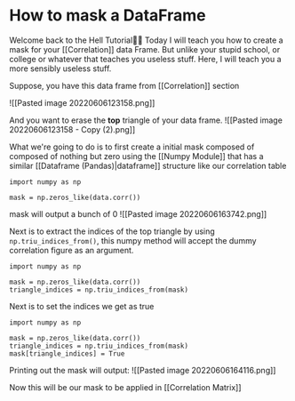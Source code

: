 # How to mask a DataFrame
Welcome back to the Hell Tutorial🙂💖
Today I will teach you how to create a mask for your [[Correlation]] data Frame.
But unlike your stupid school, or college or whatever that teaches you useless stuff.
Here, I will teach you a more sensibly useless stuff.


Suppose, you have this data frame from [[Correlation]] section

![[Pasted image 20220606123158.png]]


And you want to erase the **top** triangle of your data frame.
![[Pasted image 20220606123158 - Copy (2).png]]

What we're going to do is to first create a initial mask composed of composed of nothing but zero using the [[Numpy Module]] that has a similar [[Dataframe (Pandas)|dataframe]] structure  like our correlation table

```
import numpy as np

mask = np.zeros_like(data.corr())
```

mask will output a bunch of 0
![[Pasted image 20220606163742.png]]


Next is to extract the indices of the top triangle by using `np.triu_indices_from()`, this numpy method will accept the dummy correlation figure as an argument. 
```
import numpy as np

mask = np.zeros_like(data.corr())
triangle_indices = np.triu_indices_from(mask)
```

Next is to set the indices we get as true

```
import numpy as np

mask = np.zeros_like(data.corr())
triangle_indices = np.triu_indices_from(mask)
mask[triangle_indices] = True
```

Printing out the mask will output: 
![[Pasted image 20220606164116.png]]

Now this will be our mask to be applied in [[Correlation Matrix]]

